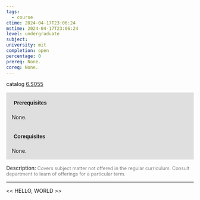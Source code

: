 ```yaml
---
tags:
  - course
ctime: 2024-04-17T23:06:24
mstime: 2024-04-17T23:06:24
level: undergraduate
subject: 
university: mit
completion: open
percentage: 0
prereq: None.
coreq: None.
---
```


catalog [6.S055](http://student.mit.edu/catalog/m6e.html#6.S055)

<span style="display: block; padding: 15px; background-color: rgb(100, 100, 100, 0.2);"><font id="m_prereq3489_0" style="display: block; font-family: Arial, sans-serif; font-weight: bold; padding: 5px">Prerequisites</font><br><span id="prereq3489_0">None.</span></span>
<span style="display: block; padding: 15px; background-color: rgb(100, 100, 100, 0.2);"><font id="m_coreq3489_0" style="display: block; font-family: Arial, sans-serif; font-weight: bold; padding: 5px">Corequisites</font><br><span id="coreq3489_0">None.</span></span>

<font style="">Description:</font>
<font style="color: grey; font-size: 0.8rem;">Covers subject matter not offered in the regular curriculum. Consult department to learn of offerings for a particular term.</font>



---

<< HELLO, WORLD >>
